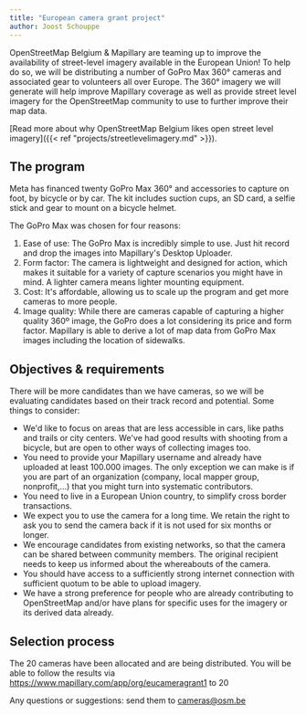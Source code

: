 ```yaml
---
title: "European camera grant project"
author: Joost Schouppe
---
```


OpenStreetMap Belgium & Mapillary are teaming up to improve the availability of street-level imagery available in the European Union! To help do so, we will be distributing a number of GoPro Max 360° cameras and associated gear to volunteers all over Europe. The 360° imagery we will generate will help improve Mapillary coverage as well as provide street level imagery for the OpenStreetMap community to use to further improve their map data.

[Read more about why OpenStreetMap Belgium likes open street level imagery]({{< ref "projects/streetlevelimagery.md" >}}).

## The program

Meta has financed twenty GoPro Max 360° and accessories to capture on foot, by bicycle or by car. The kit includes suction cups, an SD card, a selfie stick and gear to mount on a bicycle helmet.

The GoPro Max was chosen for four reasons:

1. Ease of use: The GoPro Max is  incredibly simple to use. Just hit record and drop the images into  Mapillary's Desktop  Uploader.  
2. Form factor: The camera is  lightweight and designed for action, which makes it suitable for a  variety of capture scenarios you might have in mind. A lighter  camera means lighter mounting equipment.  
3. Cost: It's affordable, allowing  us to scale up the program and get more cameras to more people.  
4. Image quality: While there are cameras capable of capturing a  higher quality 360º image, the GoPro does a lot considering its  price and form factor. Mapillary is able to derive a lot of map data  from GoPro Max images including the location of sidewalks.  

## Objectives & requirements

There will be more candidates than we have cameras, so we will be evaluating candidates based on their track record and potential. Some things to consider:

* We'd like to focus on areas that are less accessible in cars, like paths and trails or city centers. We've had good results with shooting from a bicycle, but are open to other ways of collecting images too.
* You need to provide your Mapillary username and already have uploaded at least 100.000 images. The only exception we can make is if you are part of an organization (company, local mapper group, nonprofit,...) that you might turn into systematic contributors.
* You need to live in a European Union country, to simplify cross border transactions.
* We expect you to use the camera for a long time. We retain the right to ask you to send the camera back if it is not used for six months or longer.
* We encourage candidates from existing networks, so that the camera can be shared between community members. The original recipient needs to keep us informed about the whereabouts of the camera.
* You should have access to a sufficiently strong internet connection with sufficient quotum to be able to upload imagery.
* We have a strong preference for people who are already contributing to OpenStreetMap and/or have plans for specific uses for the imagery or its derived data already.

## Selection process

The 20 cameras have been allocated and are being distributed. You will be able to follow the results via <https://www.mapillary.com/app/org/eucameragrant1> to 20

Any questions or suggestions: send them to [cameras@osm.be](mailto:cameras@osm.be)
